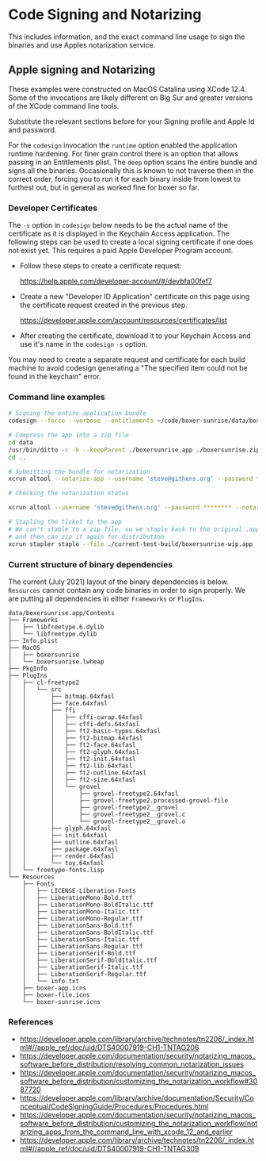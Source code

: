 # Code Signing and Notarizing

This includes information, and the exact command line usage to sign the binaries and use
Apples notarization service.

## Apple signing and Notarizing

These examples were constructed on MacOS Catalina using XCode 12.4. Some of the invocations are
likely different on Big Sur and greater versions of the XCode command line tools.

Substitute the relevant sections before for your Signing profile and Apple Id and password.

For the `codesign` invocation the `runtime` option enabled the application runtime hardening. For finer grain
control there is an option that allows passing in an Entitlements plist.  The `deep` option scans
the entire bundle and signs all the binaries. Occasionally this is known to not traverse them
in the correct order, forcing you to run it for each binary inside from lowest to furthest out,
but in general as worked fine for boxer so far.

### Developer Certificates

The `-s` option in `codesign` below needs to be the actual name of the certificate as it is
displayed in the Keychain Access application. The following steps can be used to create a local
signing certificate if one does not exist yet. This requires a paid Apple Developer Program account.

- Follow these steps to create a certificate request:

  https://help.apple.com/developer-account/#/devbfa00fef7
- Create a new "Developer ID Application" certificate on this page using the certificate
  request created in the previous step.

  https://developer.apple.com/account/resources/certificates/list
- After creating the certificate, download it to your Keychain Access and use it's name in
  the `codesign` `-s` option.

You may need to create a separate request and certificate for each build machine to avoid
codesign generating a "The specified item could not be found in the keychain" error.

### Command line examples

```sh
# Signing the entire application bundle
codesign --force --verbose --entitlements ~/code/boxer-sunrise/data/boxersunrise.app/Contents/Resources/boxer.entitlements --option runtime --deep -s "Developer ID Application" ./current-test-build/boxersunrise-wip.app

# Compress the app into a zip file
cd data
/usr/bin/ditto -c -k --keepParent ./boxersunrise.app ./boxersunrise.zip
cd ..

# Submitting the bundle for notarization
xcrun altool --notarize-app --username 'steve@githens.org' --password ********  --file ./current-test-build/boxersunrise-wip.zip --primary-bundle-id "boxer.notorize"

# Checking the notarization status

xcrun altool --username 'steve@githens.org' --password ******** --notarization-info <UUID-returned-from-notarize-app>

# Stapling the ticket to the app
# We can't stable to a zip file, so we staple back to the original .app we signed,
# and then can zip it again for distribution
xcrun stapler staple --file ./current-test-build/boxersunrise-wip.app
```

### Current structure of binary dependencies

The current (July 2021) layout of the binary dependencies is below.  `Resources` cannot contain any code
binaries in order to sign properly.  We are putting all dependencies in either `Frameworks` or `PlugIns`.

```
data/boxersunrise.app/Contents
├── Frameworks
│   ├── libfreetype.6.dylib
│   └── libfreetype.dylib
├── Info.plist
├── MacOS
│   ├── boxersunrise
│   └── boxersunrise.lwheap
├── PkgInfo
├── PlugIns
│   ├── cl-freetype2
│   │   └── src
│   │       ├── bitmap.64xfasl
│   │       ├── face.64xfasl
│   │       ├── ffi
│   │       │   ├── cffi-cwrap.64xfasl
│   │       │   ├── cffi-defs.64xfasl
│   │       │   ├── ft2-basic-types.64xfasl
│   │       │   ├── ft2-bitmap.64xfasl
│   │       │   ├── ft2-face.64xfasl
│   │       │   ├── ft2-glyph.64xfasl
│   │       │   ├── ft2-init.64xfasl
│   │       │   ├── ft2-lib.64xfasl
│   │       │   ├── ft2-outline.64xfasl
│   │       │   ├── ft2-size.64xfasl
│   │       │   └── grovel
│   │       │       ├── grovel-freetype2.64xfasl
│   │       │       ├── grovel-freetype2.processed-grovel-file
│   │       │       ├── grovel-freetype2__grovel
│   │       │       ├── grovel-freetype2__grovel.c
│   │       │       └── grovel-freetype2__grovel.o
│   │       ├── glyph.64xfasl
│   │       ├── init.64xfasl
│   │       ├── outline.64xfasl
│   │       ├── package.64xfasl
│   │       ├── render.64xfasl
│   │       └── toy.64xfasl
│   └── freetype-fonts.lisp
└── Resources
    ├── Fonts
    │   ├── LICENSE-Liberation-Fonts
    │   ├── LiberationMono-Bold.ttf
    │   ├── LiberationMono-BoldItalic.ttf
    │   ├── LiberationMono-Italic.ttf
    │   ├── LiberationMono-Regular.ttf
    │   ├── LiberationSans-Bold.ttf
    │   ├── LiberationSans-BoldItalic.ttf
    │   ├── LiberationSans-Italic.ttf
    │   ├── LiberationSans-Regular.ttf
    │   ├── LiberationSerif-Bold.ttf
    │   ├── LiberationSerif-BoldItalic.ttf
    │   ├── LiberationSerif-Italic.ttf
    │   ├── LiberationSerif-Regular.ttf
    │   └── info.txt
    ├── boxer-app.icns
    ├── boxer-file.icns
    └── boxer-sunrise.icns
```

### References

- https://developer.apple.com/library/archive/technotes/tn2206/_index.html#//apple_ref/doc/uid/DTS40007919-CH1-TNTAG206
- https://developer.apple.com/documentation/security/notarizing_macos_software_before_distribution/resolving_common_notarization_issues
- https://developer.apple.com/documentation/security/notarizing_macos_software_before_distribution/customizing_the_notarization_workflow#3087720
- https://developer.apple.com/library/archive/documentation/Security/Conceptual/CodeSigningGuide/Procedures/Procedures.html
- https://developer.apple.com/documentation/security/notarizing_macos_software_before_distribution/customizing_the_notarization_workflow/notarizing_apps_from_the_command_line_with_xcode_12_and_earlier
- https://developer.apple.com/library/archive/technotes/tn2206/_index.html#//apple_ref/doc/uid/DTS40007919-CH1-TNTAG309
